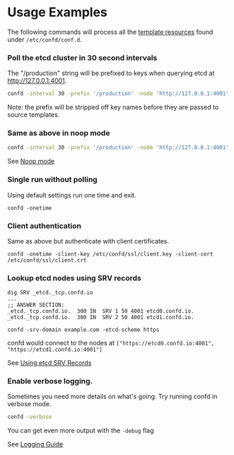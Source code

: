 # Usage Examples

The following commands will process all the [template resources](https://github.com/kelseyhightower/confd/wiki/Template-Resources) found under `/etc/confd/conf.d`.

### Poll the etcd cluster in 30 second intervals

The "/production" string will be prefixed to keys when querying etcd at http://127.0.0.1:4001.

```Bash
confd -interval 30 -prefix '/production' -node 'http://127.0.0.1:4001'
```

Note: the prefix will be stripped off key names before they are passed to source templates.

### Same as above in noop mode

```Bash
confd -interval 30 -prefix '/production' -node 'http://127.0.0.1:4001' -noop
```

See [Noop mode](noop-mode.md)

### Single run without polling

Using default settings run one time and exit.

```
confd -onetime
```

### Client authentication

Same as above but authenticate with client certificates.

```
confd -onetime -client-key /etc/confd/ssl/client.key -client-cert /etc/confd/ssl/client.crt
```

### Lookup etcd nodes using SRV records

```
dig SRV _etcd._tcp.confd.io
...
;; ANSWER SECTION:
_etcd._tcp.confd.io.  300 IN  SRV 1 50 4001 etcd0.confd.io.
_etcd._tcp.confd.io.  300 IN  SRV 2 50 4001 etcd1.confd.io.
```

```
confd -srv-domain example.com -etcd-scheme https
```

confd would connect to the nodes at `["https://etcd0.confd.io:4001", "https://etcd1.confd.io:4001"]`

See [Using etcd SRV Records](dns-srv-records.md)

### Enable verbose logging.

Sometimes you need more details on what's going. Try running confd in verbose mode.

```Bash
confd -verbose
```

You can get even more output with the `-debug` flag

See [Logging Guide](logging.md)
